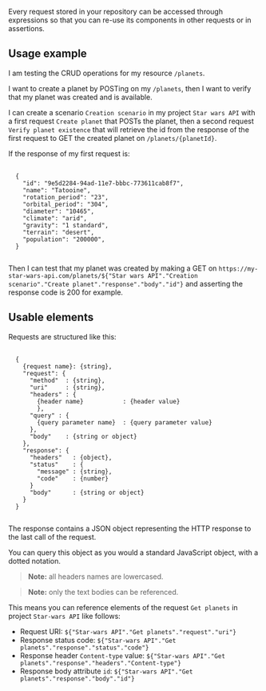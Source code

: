 Every request stored in your repository can be accessed through expressions
so that you can re-use its components in other requests or in assertions.

<a class="anchor" name="usage-example"></a>
## Usage example

I am testing the CRUD operations for my resource `/planets`.

I want to create a planet by POSTing on my `/planets`, then I want to verify
that my planet was created and is available.

I can create a scenario `Creation scenario` in my project `Star wars API` with a first request `Create planet` that POSTs the planet, then a second request `Verify planet existence` that will retrieve the id from the response of the first request to GET the created planet on `/planets/{planetId}`.

If the response of my first request is:

<pre class="language-json">
  <code class="language-json">
  {
    "id": "9e5d2284-94ad-11e7-bbbc-773611cab8f7",
    "name": "Tatooine",
    "rotation_period": "23",
    "orbital_period": "304",
    "diameter": "10465",
    "climate": "arid",
    "gravity": "1 standard",
    "terrain": "desert",
    "population": "200000",
  }
  </code>
</pre>

Then I can test that my planet was created by making a GET on `https://my-star-wars-api.com/planets/${"Star wars API"."Creation scenario"."Create planet"."response"."body"."id"}` and asserting the response code is 200 for example.

<a class="anchor" name="usable-elements"></a>
## Usable elements

Requests are structured like this:
<pre class="language-json">
  <code class="language-json">
  {
    {request name}: {string},
    "request": {
      "method"  : {string},
      "uri"     : {string},
      "headers" : {
        {header name}           : {header value}
        },
      "query" : {
        {query parameter name}  : {query parameter value}
      },
      "body"    : {string or object}
    },
    "response": {
      "headers"   : {object},
      "status"    : {
        "message" : {string},
        "code"    : {number}
      }
      "body"      : {string or object}
    }
  }
  </code>
</pre>

The response contains a JSON object representing the HTTP response to the last call of the request.

You can query this object as you would a standard JavaScript object, with a dotted notation.

> __Note:__ all headers names are lowercased.

> __Note:__ only the text bodies can be referenced.

This means you can reference elements of the request `Get planets` in project `Star-wars API` like follows:

- Request URI: `${"Star-wars API"."Get planets"."request"."uri"}`
- Response status code: `${"Star-wars API"."Get planets"."response"."status"."code"}`
- Response header `Content-type` value: `${"Star-wars API"."Get planets"."response"."headers"."Content-type"}`
- Response body attribute `id`: `${"Star-wars API"."Get planets"."response"."body"."id"}`

